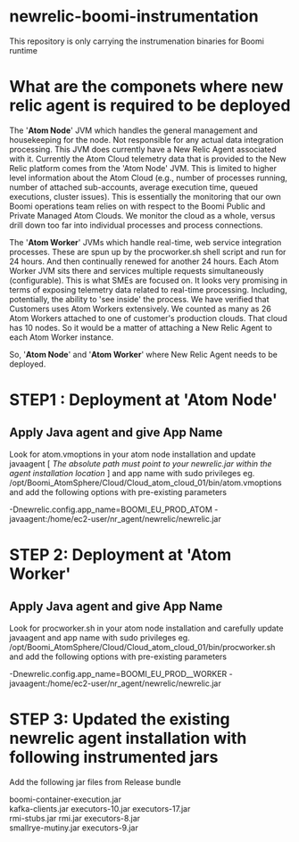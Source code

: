 # newrelic-boomi-instrumentation
This repository is only carrying the instrumenation binaries for Boomi runtime 

# What are the componets where new relic agent is required to be deployed

The '**Atom Node**' JVM which handles the general management and housekeeping for the node.  Not responsible for any actual data integration processing.  This JVM does currently have a New Relic Agent associated with it.
Currently the Atom Cloud telemetry data that is provided to the New Relic platform comes from the 'Atom Node' JVM.  This is limited to higher level information about the Atom Cloud (e.g., number of processes running, number of attached sub-accounts, average execution time, queued executions, cluster issues).
This is essentially the monitoring that our own Boomi operations team relies on with respect to the Boomi Public and Private Managed Atom Clouds.  We monitor the cloud as a whole, versus drill down too far into individual processes and process connections.


The '**Atom Worker**' JVMs which handle real-time, web service integration processes.  These are spun up by the procworker.sh shell script and run for 24 hours.  And then continually renewed for another 24 hours. Each Atom Worker JVM sits there and services multiple requests simultaneously (configurable).
This is what SMEs are focused on.  It looks very promising in terms of exposing telemetry data related to real-time processing.  Including, potentially, the ability to 'see inside' the process.  We have verified that Customers uses Atom Workers extensively.  We counted as many as 26 Atom Workers attached to one of customer's production clouds.  That cloud has 10 nodes.  So it would be a matter of attaching a New Relic Agent to each Atom Worker instance.

So, '**Atom Node**' and '**Atom Worker**' where New Relic Agent needs to be deployed.


# STEP1 : Deployment at '**Atom Node**'

## Apply Java agent and give App Name

Look for atom.vmoptions in your atom node installation and update javaagent [ _The absolute path must point to your newrelic.jar within the agent installation location_ ] and app name with sudo privileges 
eg. /opt/Boomi_AtomSphere/Cloud/Cloud_atom_cloud_01/bin/atom.vmoptions and add the following options with pre-existing parameters

-Dnewrelic.config.app_name=BOOMI_EU_PROD_ATOM
-javaagent:/home/ec2-user/nr_agent/newrelic/newrelic.jar

# STEP 2: Deployment at '**Atom Worker**'

## Apply Java agent and give App Name

Look for procworker.sh in your atom node installation and carefully update javaagent and app name with sudo privileges 
eg. /opt/Boomi_AtomSphere/Cloud/Cloud_atom_cloud_01/bin/procworker.sh and add the following options with pre-existing parameters


-Dnewrelic.config.app_name=BOOMI_EU_PROD__WORKER
-javaagent:/home/ec2-user/nr_agent/newrelic/newrelic.jar

# STEP 3: Updated the existing newrelic agent installation with following instrumented jars

Add the following jar files from Release bundle

boomi-container-execution.jar	
kafka-clients.jar
executors-10.jar
executors-17.jar	
rmi-stubs.jar
rmi.jar
executors-8.jar			
smallrye-mutiny.jar
executors-9.jar

